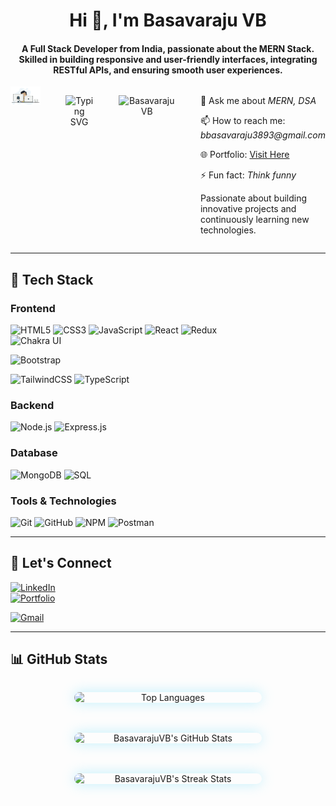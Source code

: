 <h1 align="center">Hi 👋, I'm Basavaraju VB</h1>
<h4 align="center">A Full Stack Developer from India, passionate about the MERN Stack. Skilled in building responsive and user-friendly interfaces, integrating RESTful APIs, and ensuring smooth user experiences.</h4>

<div align="center" style="display: flex; justify-content: center; align-items: flex-start; gap: 40px;">
  <!-- Image -->
  <div>
    <img alt="Coding" width="500" src="https://raw.githubusercontent.com/rajpratyush/rajpratyush/master/me_1.gif">
  </div>

<p align="center">
  <img src="https://readme-typing-svg.demolab.com?font=Fira+Code&weight=800&pause=1000&color=00FFFF&background=B3FFE500&center=true&random=false&width=600&lines=Full+Stack+Web+Developer;600+Hours+of+Coding+Experience" alt="Typing SVG" />
</p>

<p align="center">
  <img src="https://komarev.com/ghpvc/?username=BasavarajuVB&label=Profile%20views&color=0e75b6&style=flat" alt="BasavarajuVB" /> 
</p>
  <!-- Text on the side -->
  <div align="left">
    <p>💬 Ask me about <i>MERN, DSA</i></p>
    <p>📫 How to reach me: <i>bbasavaraju3893@gmail.com</i></p>
    <p>🌐 Portfolio: <a href="https://raju-vb.vercel.app/">Visit Here</a></p>
    <p>⚡ Fun fact: <i>Think funny</i></p>
    <p>Passionate about building innovative projects and continuously learning new technologies.</p>
  </div>
</div>


---

## 🚀 Tech Stack  

### Frontend  
![HTML5](https://img.shields.io/badge/HTML5-E34F26?style=for-the-badge&logo=html5&logoColor=white) 
![CSS3](https://img.shields.io/badge/CSS3-1572B6?style=for-the-badge&logo=css3&logoColor=white) 
![JavaScript](https://img.shields.io/badge/JavaScript-F7DF1E?style=for-the-badge&logo=javascript&logoColor=black) 
![React](https://img.shields.io/badge/React-20232A?style=for-the-badge&logo=react&logoColor=61DAFB) 
![Redux](https://img.shields.io/badge/Redux-764ABC?style=for-the-badge&logo=redux&logoColor=white)  
![Chakra UI](https://img.shields.io/badge/Chakra--UI-319795?style=for-the-badge&logo=chakra-ui&logoColor=white) 

![Bootstrap](https://img.shields.io/badge/Bootstrap-7952B3?style=for-the-badge&logo=bootstrap&logoColor=white) 

![TailwindCSS](https://img.shields.io/badge/Tailwind_CSS-38B2AC?style=for-the-badge&logo=tailwind-css&logoColor=white) 
![TypeScript](https://img.shields.io/badge/TypeScript-007ACC?style=for-the-badge&logo=typescript&logoColor=white)  

### Backend  
![Node.js](https://img.shields.io/badge/Node.js-43853D?style=for-the-badge&logo=node.js&logoColor=white) 
![Express.js](https://img.shields.io/badge/Express.js-000000?style=for-the-badge&logo=express&logoColor=white) 


### Database  
![MongoDB](https://img.shields.io/badge/MongoDB-4EA94B?style=for-the-badge&logo=mongodb&logoColor=white) 
![SQL](https://img.shields.io/badge/SQL-336791?style=for-the-badge&logo=postgresql&logoColor=white)  

### Tools & Technologies  
![Git](https://img.shields.io/badge/Git-F05032?style=for-the-badge&logo=git&logoColor=white) 
![GitHub](https://img.shields.io/badge/GitHub-181717?style=for-the-badge&logo=github&logoColor=white) 
![NPM](https://img.shields.io/badge/NPM-CB3837?style=for-the-badge&logo=npm&logoColor=white) 
![Postman](https://img.shields.io/badge/Postman-FF6C37?style=for-the-badge&logo=postman&logoColor=white) 


---

## 🤝 Let's Connect  
[![LinkedIn](https://img.shields.io/badge/LinkedIn-0A66C2?style=for-the-badge&logo=linkedin&logoColor=white)](https://www.linkedin.com/in/basavaraju-vb)  
[![Portfolio](https://img.shields.io/badge/Portfolio-00C853?style=for-the-badge&logo=google-chrome&logoColor=white)](https://raju-vb.vercel.app/)
 
[![Gmail](https://img.shields.io/badge/Gmail-D14836?style=for-the-badge&logo=gmail&logoColor=white)](mailto:bbasavaraju3893@gmail.com)  

---

## 📊 GitHub Stats  

<div align="center" style="display: flex; flex-direction: column; align-items: center; gap: 20px;">

  <!-- Top Languages Card -->
  <img 
    src="https://github-readme-stats.vercel.app/api/top-langs/?username=basavarajuvb&layout=compact&theme=react&title_color=61dafb&text_color=ffffff&bg_color=0D1117&border_color=61dafb&border_radius=15&hide_border=false" 
    alt="Top Languages"
    width="48%"
    style="min-width:300px; box-shadow: 0 0 20px rgba(97, 218, 251, 0.4); border-radius: 15px;"
  />

  <!-- Main GitHub Stats Card -->
  <img 
    src="https://github-readme-stats.vercel.app/api?username=basavarajuvb&show_icons=true&theme=react&title_color=61dafb&text_color=ffffff&icon_color=61dafb&bg_color=0D1117&border_color=61dafb&border_radius=15&hide_border=false" 
    alt="BasavarajuVB's GitHub Stats"
    width="60%"
    style="min-width:300px; box-shadow: 0 0 20px rgba(97, 218, 251, 0.4); border-radius: 15px;"
  />

  <!-- Streak Stats Card -->
<img 
  src="https://github-readme-streak-stats.herokuapp.com?user=basavarajuvb&theme=react&background=0D1117&ring=61dafb&fire=61dafb&currStreakLabel=61dafb&sideNums=ffffff&dates=8B949E&currStreakNum=ffffff&sideLabels=8B949E&border=61dafb&border_radius=15" 
  alt="BasavarajuVB's Streak Stats"
  width="60%"
  style="min-width:300px; box-shadow: 0 0 20px rgba(97, 218, 251, 0.4); border-radius: 15px;"
/>


</div>
